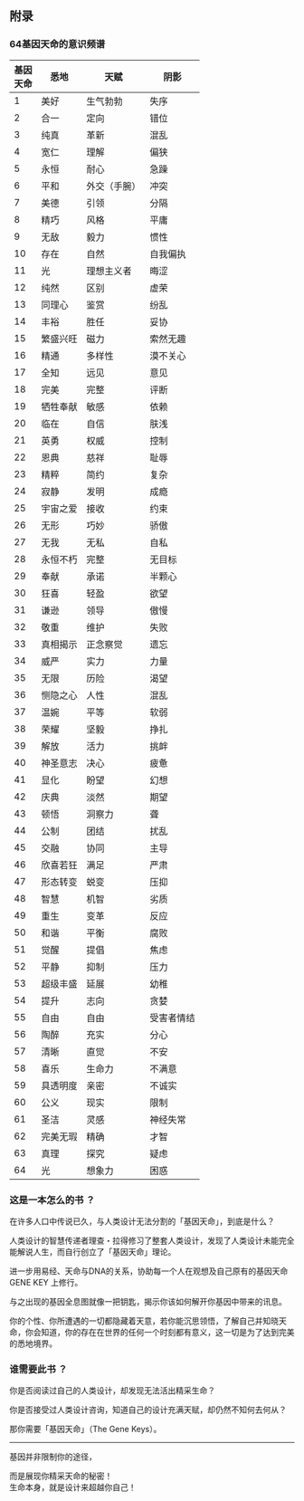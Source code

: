 ## 附录

### 64基因天命的意识频谱

| 基因<br />天命 | 悉地 | 天赋 | 阴影 |
|---|---|---|---|
| 1 | 美好 | 生气勃勃 | 失序 |
| 2 | 合一 | 定向 | 错位 |
| 3 | 纯真 | 革新 | 混乱 |
| 4 | 宽仁 | 理解 | 偏狭 |
| 5 | 永恒 | 耐心 | 急躁 |
| 6 | 平和 | 外交（手腕） | 冲突 |
| 7 | 美德 | 引领 | 分隔 |
| 8 | 精巧 | 风格 | 平庸 |
| 9 | 无敌 | 毅力 | 惯性 |
| 10 | 存在 | 自然 | 自我偏执 |
| 11 | 光 | 理想主义者 | 晦涩 |
| 12 | 纯然 | 区别 | 虚荣 |
| 13 | 同理心 | 鉴赏 | 纷乱 |
| 14 | 丰裕 | 胜任 | 妥协 |
| 15 | 繁盛兴旺 | 磁力 | 索然无趣 |
| 16 | 精通 | 多样性 | 漠不关心 |
| 17 | 全知 | 远见 | 意见 |
| 18 | 完美 | 完整 | 评断 |
| 19 | 牺牲奉献 | 敏感 | 依赖 |
| 20 | 临在 | 自信 | 肤浅 |
| 21 | 英勇 | 权威 | 控制 |
| 22 | 恩典 | 慈祥 | 耻辱 |
| 23 | 精粹 | 简约 | 复杂 |
| 24 | 寂静 | 发明 | 成瘾 |
| 25 | 宇宙之爱 | 接收 | 约束 |
| 26 | 无形 | 巧妙 | 骄傲 |
| 27 | 无我 | 无私 | 自私 |
| 28 | 永恒不朽 | 完整 | 无目标 |
| 29 | 奉献 | 承诺 | 半颗心 |
| 30 | 狂喜 | 轻盈 | 欲望 |
| 31 | 谦逊 | 领导 | 傲慢 |
| 32 | 敬重 | 维护 | 失败 |
| 33 | 真相揭示 | 正念察觉 | 遗忘 |
| 34 | 威严 | 实力 | 力量 |
| 35 | 无限 | 历险 | 渴望 |
| 36 | 恻隐之心 | 人性 | 混乱 |
| 37 | 温婉 | 平等 | 软弱 |
| 38 | 荣耀 | 坚毅 | 挣扎 |
| 39 | 解放 | 活力 | 挑衅 |
| 40 |  神圣意志 | 决心 | 疲惫 |
| 41 | 显化 | 盼望 | 幻想 |
| 42 | 庆典 | 淡然 | 期望 |
| 43 | 顿悟 | 洞察力 | 聋 |
| 44 | 公制 | 团结 | 扰乱 |
| 45 | 交融 | 协同 | 主导 |
| 46 | 欣喜若狂 | 满足 | 严肃 |
| 47 | 形态转变 | 蜕变 | 压抑 |
| 48 | 智慧 | 机智 | 劣质 |
| 49 | 重生 | 变革 | 反应 |
| 50 | 和谐 | 平衡 | 腐败 |
| 51 | 觉醒 | 提倡 | 焦虑 |
| 52 | 平静 | 抑制 | 压力 |
| 53 | 超级丰盛 | 延展 | 幼稚 |
| 54 | 提升 | 志向 | 贪婪 |
| 55 | 自由 | 自由 | 受害者情结 |
| 56 | 陶醉 | 充实 | 分心 |
| 57 | 清晰 | 直觉 | 不安 |
| 58 | 喜乐 | 生命力 | 不满意 |
| 59 | 具透明度 | 亲密 | 不诚实 |
| 60 | 公义 | 现实 | 限制 |
| 61 | 圣洁 | 灵感 | 神经失常 |
| 62 | 完美无瑕 | 精确 | 才智 |
| 63 | 真理 | 探究 | 疑虑 |
| 64 | 光 | 想象力 | 困惑 |

### 这是一本怎么的书 ？

在许多人口中传说已久，与人类设计无法分割的「基因天命」，到底是什么？

人类设计的智慧传递者理查・拉得修习了整套人类设计，发现了人类设计未能完全能解说人生，而自行创立了「基因天命」理论。

进一步用易经、天命与DNA的关系，协助每一个人在观想及自己原有的基因天命 GENE KEY 上修行。

与之出现的基因全息图就像一把钥匙，揭示你该如何解开你基因中带来的讯息。

你的个性、你所遭遇的一切都隐藏着天意，若你能沉思领悟，了解自己并知晓天命，你会知道，你的存在在世界的任何一个时刻都有意义，这一切是为了达到完美的悉地境界。

### 谁需要此书 ？

你是否阅读过自己的⼈类设计，却发现无法活出精采生命？

你是否接受过人类设计咨询，知道自己的设计充满天赋，却仍然不知何去何从？

那你需要「基因天命」（The Gene Keys）。

<hr />

基因并非限制你的途径，

而是展现你精采天命的秘密！<br />
生命本身，就是设计来超越你自己！
